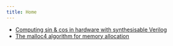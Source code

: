 ```yaml
---
title: Home
---
```


* [Computing sin & cos in hardware with synthesisable Verilog](/cordic.html)
* [The malloc4 algorithm for memory allocation](/malloc4.html)

